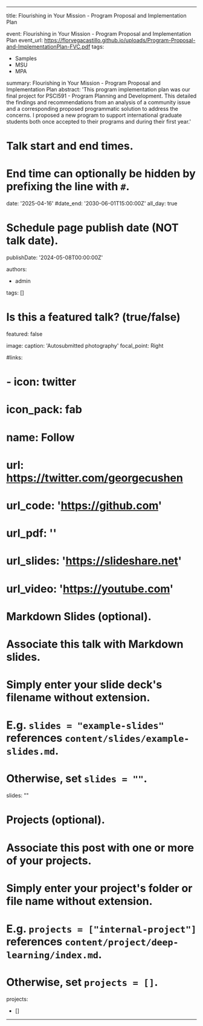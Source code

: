 ---
title: Flourishing in Your Mission - Program Proposal and Implementation Plan

event: Flourishing in Your Mission - Program Proposal and Implementation Plan
event_url: https://florvegacastillo.github.io/uploads/Program-Proposal-and-ImplementationPlan-FVC.pdf
tags:
  - Samples
  - MSU
  - MPA


summary: Flourishing in Your Mission - Program Proposal and Implementation Plan
abstract: 'This program implementation plan was our final project for PSCI591 - Program Planning and Development. This detailed the findings and recommendations from an analysis of a community issue and a corresponding proposed programmatic solution to address the concerns. I proposed a new program to support international graduate students both once accepted to their programs and during their first year.'

# Talk start and end times.
#   End time can optionally be hidden by prefixing the line with `#`.
date: '2025-04-16'
#date_end: '2030-06-01T15:00:00Z'
all_day: true

# Schedule page publish date (NOT talk date).
publishDate: '2024-05-08T00:00:00Z'

authors:
  - admin

tags: []

# Is this a featured talk? (true/false)
featured: false

image:
  caption: 'Autosubmitted photography'
  focal_point: Right

#links:
#  - icon: twitter
#    icon_pack: fab
#    name: Follow
#    url: https://twitter.com/georgecushen
# url_code: 'https://github.com'
# url_pdf: ''
# url_slides: 'https://slideshare.net'
# url_video: 'https://youtube.com'

# Markdown Slides (optional).
#   Associate this talk with Markdown slides.
#   Simply enter your slide deck's filename without extension.
#   E.g. `slides = "example-slides"` references `content/slides/example-slides.md`.
#   Otherwise, set `slides = ""`.
slides: ""

# Projects (optional).
#   Associate this post with one or more of your projects.
#   Simply enter your project's folder or file name without extension.
#   E.g. `projects = ["internal-project"]` references `content/project/deep-learning/index.md`.
#   Otherwise, set `projects = []`.
projects:
  - []

-------
 



<!--more-->